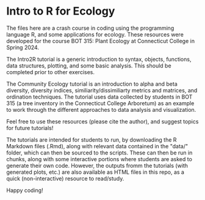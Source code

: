# Intro to R for Ecology
The files here are a crash course in coding using the programming language R, and some applications for ecology. These resources were developed for the course BOT 315: Plant Ecology at Connecticut College in Spring 2024. 

The Intro2R tutorial is a generic introduction to syntax, objects, functions, data structures, plotting, and some basic analysis. This should be completed prior to other exercises.

The Community Ecology tutorial is an introduction to alpha and beta diversity, diversity indices, similiarity/dissimiliarty metrics and matrices, and ordination techniques. The tutorial uses data collected by students in BOT 315 (a tree inventory in the Connecticut College Arboretum) as an example to work through the different approaches to data analysis and visualization.

Feel free to use these resources (please cite the author), and suggest topics for future tutorials!

The tutorials are intended for students to run, by downloading the R Markdown files (.Rmd), along with relevant data contained in the "data/" folder, which can then be sourced to the scripts. These can then be run in chunks, along with some interactive portions where students are asked to generate their own code. However, the outputs fromm the tutorials (with generated plots, etc.) are also available as HTML files in this repo, as a quick (non-interactive) resource to read/study.

Happy coding!
